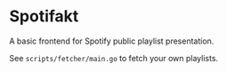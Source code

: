 # Spotifakt

A basic frontend for Spotify public playlist presentation.

See `scripts/fetcher/main.go` to fetch your own playlists.
